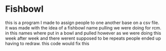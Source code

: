 # Fishbowl
this is a program I made to assign people to one another base on a csv file. it was made with the idea of a fishbowl name pulling we were doing for rcm. in this names where put in a bowl and pulled however as we were doing this week after week and there werent supposed to be repeats people ended up having to redraw. this code would fix this

